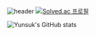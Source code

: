 <!--
**yunsuk990/yunsuk990** is a ✨ _special_ ✨ repository because its `README.md` (this file) appears on your GitHub profile.

Here are some ideas to get you started:

- 🔭 I’m currently working on ...
- 🌱 I’m currently learning ...
- 👯 I’m looking to collaborate on ...
- 🤔 I’m looking for help with ...
- 💬 Ask me about ...
- 📫 How to reach me: ...
- 😄 Pronouns: ...
- ⚡ Fun fact: ...
-->
![header](https://capsule-render.vercel.app/api?type=wave&color=auto&height=300&section=header&text=Yunsuk&fontSize=90)
[![Solved.ac
프로필](http://mazassumnida.wtf/api/mini/generate_badge?boj=https://solved.ac/profile/yunsuk990)](https://solved.ac/profile/yunsuk990)

![Yunsuk's GitHub stats](https://github-readme-stats.vercel.app/api?username=yunsuk990&show_icons=true&theme=radical)
